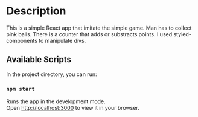 # Description

This is a simple React app that imitate the simple game. Man has to collect pink balls. There is a counter that adds or substracts points. I used styled-components to manipulate divs.

## Available Scripts

In the project directory, you can run:

### `npm start`

Runs the app in the development mode.\
Open [http://localhost:3000](http://localhost:3000) to view it in your browser.

